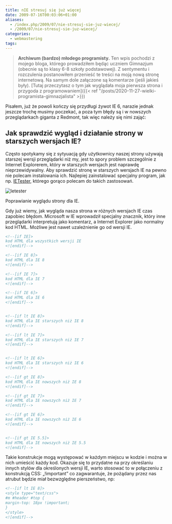 ```yaml
---
title: nIE stresuj się już więcej
date: 2009-07-16T00:03:06+01:00
aliases:
  - /index.php/2009/07/nie-stresuj-sie-juz-wiecej/
  - /2009/07/nie-stresuj-sie-juz-wiecej/
categories:
  - webmastering
tags:
---
```


> **Archiwum (bardzo) młodego programisty.** Ten wpis pochodzi z mojego bloga, którego prowadziłem będąc uczniem Gimnazjum (obecnie są to klasy 6-8 szkoły podstawowej). Z sentymentu i rozczulenia postanowiłem przenieść te treści na moją nową stronę internetową. Na samym dole załączone są komentarze (jeśli jakieś były). [Tutaj przeczytasz o tym jak wyglądała moja pierwsza strona i przygoda z programowaniem]({{< ref "/posts/2020-11-27-wielki-programista-gimnazjalista" >}})
> 

Pisałem, już że powoli kończy się przydługi żywot IE 6, narazie jednak jeszcze trochę musimy poczekać, a poza tym błędy są i w nowszych przeglądarkach giganta z Redmont, tak więc należy się nimi zająć:

## Jak sprawdzić wygląd i działanie strony w starszych wersjach IE?

Często spotykamy się z sytyuacją gdy użytkownicy naszej strony używają starszej wersji przeglądarki niż my, jest to spory problem szczególnie z Internet Explorerem, który w starszych wersjach jest naprawdę nieprzewidywalny. Aby sprawdzić stronę w starszych wersjach IE na pewno nie polecam instalowania ich. Najlepiej zainstalować specjalny program, jak np. [IETester](http://www.my-debugbar.com/wiki/IETester/HomePage), którego gorąco polecam do takich zastosowań.

![Ietester](http://www.jblew.ovh.org/wp-content/uploads/2009/07/ietester-1024x616.jpg)

Poprawianie wyglądu strony dla IE.

Gdy już wiemy, jak wygląda nasza strona w różnych wersjach IE czas zapobiec błędom. Microsoft w IE wprowadził specjalny znacznik, który inne przeglądarki interpretują jako komentarz, a Internet Explorer jako normalny kod HTML. Możliwe jest nawet uzależnienie go od wersji IE.

```html
<!--[if IE]>
kod HTML dla wszystkich wersji IE
<![endif]-->

<!--[if IE 8]>
kod HTML dla IE 8
<![endif]-->

<!--[if IE 7]>
kod HTML dla IE 7
<![endif]-->

<!--[if IE 6]>
kod HTML dla IE 6
<![endif]-->


<!--[if lt IE 8]>
kod HTML dla IE starszych niż IE 8
<![endif]-->

<!--[if lt IE 7]>
kod HTML dla IE starszych niż IE 7
<![endif]-->


<!--[if lt IE 6]>
kod HTML dla IE starszych niż IE 6
<![endif]-->

<!--[if gt IE 8]>
kod HTML dla IE nowszych niż IE 8
<![endif]-->

<!--[if gt IE 7]>
kod HTML dla IE nowszych niż IE 7
<![endif]-->

<!--[if gt IE 6]>
kod HTML dla IE nowszych niż IE 6
<![endif]-->


<!--[if gt IE 5.5]>
kod HTML dla IE nowszych niż IE 5.5
<![endif]-->
```

Takie konstrukcje mogą występować w każdym miejscu w kodzie i można w nich umieścić każdy kod. Okazuje się to przydatne na przy określaniu innych stylów dla określonych wersji IE, warto stosować to w połączeniu z konstrukcją CSS: „!important” co zagwarantuje, że pożądany przez nas atrubut będzie miał bezwzględne pierszeństwo, np:

```html
<!--[if lt IE 8]>
<style type="text/css">
#m #header #top {
margin-top: 18px !important;
}
</style>
<![endif]-->
```
